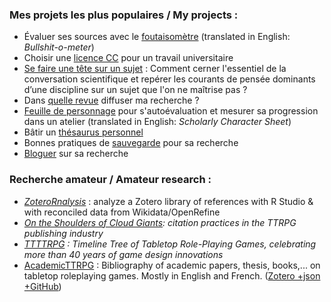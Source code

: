 ### Mes projets les plus populaires / My projects :

- Évaluer ses sources avec le [foutaisomètre](https://github.com/pmartinolli/TM-bullshitometer) (translated in English: _Bullshit-o-meter_)
- Choisir une [licence CC](https://github.com/pmartinolli/MonTPenCC) pour un travail universitaire
- [Se faire une tête sur un sujet](https://github.com/pmartinolli/SeFaireUneTete) : Comment cerner l'essentiel de la conversation scientifique et repérer les courants de pensée dominants d’une discipline sur un sujet que l'on ne maîtrise pas ?
- Dans [quelle revue](https://github.com/pmartinolli/where2publish) diffuser ma recherche ?
- [Feuille de personnage](https://github.com/pmartinolli/TM_SchoCharSheet) pour s'autoévaluation et mesurer sa progression dans un atelier (translated in English: _Scholarly Character Sheet_)
- Bâtir un [thésaurus personnel](https://github.com/pmartinolli/TM-MyThesaurus)
- Bonnes pratiques de [sauvegarde](https://github.com/pmartinolli/TM-Saveorcry) pour sa recherche
- [Bloguer](https://github.com/pmartinolli/TM-incubablog) sur sa recherche

### Recherche amateur / Amateur research : 
- [_ZoteroRnalysis_](https://github.com/pmartinolli/ZoteroRnalysis) : analyze a Zotero library of references with R Studio & with reconciled data from Wikidata/OpenRefine
- _[On the Shoulders of Cloud Giants](https://github.com/pmartinolli/OtSoCG): citation practices in the TTRPG publishing industry_
- _[TTTTRPG](https://github.com/pmartinolli/TTTTRPG) : Timeline Tree of Tabletop Role-Playing Games, celebrating more than 40 years of game design innovations_
- [AcademicTTRPG](https://pmartinolli.github.io/academicTTRPG/) : Bibliography of academic papers, thesis, books,... on tabletop roleplaying games. Mostly in English and French. ([Zotero +json +GitHub](https://github.com/pmartinolli/academicTTRPG))


<!--
**pmartinolli/pmartinolli** is a ✨ _special_ ✨ repository because its `README.md` (this file) appears on your GitHub profile.

Here are some ideas to get you started:

- 🔭 I’m currently working on ...
- 🌱 I’m currently learning ...
- 👯 I’m looking to collaborate on ...
- 🤔 I’m looking for help with ...
- 💬 Ask me about ...
- 📫 How to reach me: ...
- 😄 Pronouns: ...
- ⚡ Fun fact: ...
-->
